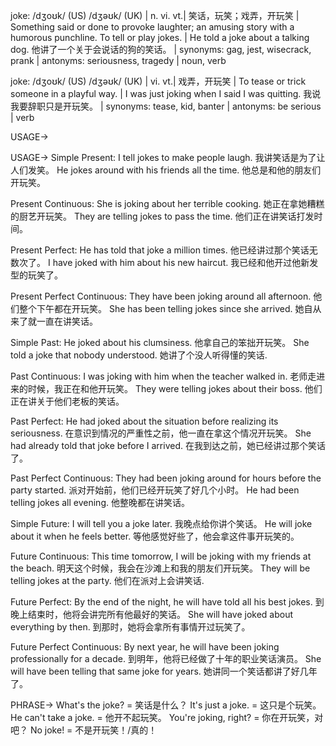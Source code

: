 joke: /dʒoʊk/ (US) /dʒəʊk/ (UK) | n. vi. vt.| 笑话，玩笑；戏弄，开玩笑 | Something said or done to provoke laughter; an amusing story with a humorous punchline.  To tell or play jokes. |  He told a joke about a talking dog. 他讲了一个关于会说话的狗的笑话。 | synonyms: gag, jest, wisecrack, prank | antonyms: seriousness, tragedy | noun, verb


joke: /dʒoʊk/ (US) /dʒəʊk/ (UK) | vi. vt.| 戏弄，开玩笑 | To tease or trick someone in a playful way. |  I was just joking when I said I was quitting. 我说我要辞职只是开玩笑。 | synonyms: tease, kid, banter | antonyms: be serious | verb


USAGE->

USAGE->
Simple Present:
I tell jokes to make people laugh.  我讲笑话是为了让人们发笑。
He jokes around with his friends all the time. 他总是和他的朋友们开玩笑。

Present Continuous:
She is joking about her terrible cooking.  她正在拿她糟糕的厨艺开玩笑。
They are telling jokes to pass the time. 他们正在讲笑话打发时间。


Present Perfect:
He has told that joke a million times. 他已经讲过那个笑话无数次了。
I have joked with him about his new haircut. 我已经和他开过他新发型的玩笑了。

Present Perfect Continuous:
They have been joking around all afternoon. 他们整个下午都在开玩笑。
She has been telling jokes since she arrived. 她自从来了就一直在讲笑话。

Simple Past:
He joked about his clumsiness. 他拿自己的笨拙开玩笑。
She told a joke that nobody understood. 她讲了个没人听得懂的笑话.


Past Continuous:
I was joking with him when the teacher walked in. 老师走进来的时候，我正在和他开玩笑。
They were telling jokes about their boss. 他们正在讲关于他们老板的笑话。


Past Perfect:
He had joked about the situation before realizing its seriousness. 在意识到情况的严重性之前，他一直在拿这个情况开玩笑。
She had already told that joke before I arrived. 在我到达之前，她已经讲过那个笑话了。

Past Perfect Continuous:
They had been joking around for hours before the party started.  派对开始前，他们已经开玩笑了好几个小时。
He had been telling jokes all evening. 他整晚都在讲笑话。

Simple Future:
I will tell you a joke later. 我晚点给你讲个笑话。
He will joke about it when he feels better. 等他感觉好些了，他会拿这件事开玩笑的。


Future Continuous:
This time tomorrow, I will be joking with my friends at the beach. 明天这个时候，我会在沙滩上和我的朋友们开玩笑。
They will be telling jokes at the party. 他们在派对上会讲笑话.

Future Perfect:
By the end of the night, he will have told all his best jokes. 到晚上结束时，他将会讲完所有他最好的笑话。
She will have joked about everything by then. 到那时，她将会拿所有事情开过玩笑了。

Future Perfect Continuous:
By next year, he will have been joking professionally for a decade. 到明年，他将已经做了十年的职业笑话演员。
She will have been telling that same joke for years.  她讲同一个笑话都讲了好几年了。

PHRASE->
What's the joke? = 笑话是什么？
It's just a joke. = 这只是个玩笑。
He can't take a joke. = 他开不起玩笑。
You're joking, right? = 你在开玩笑，对吧？
No joke! = 不是开玩笑！/真的！
